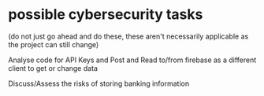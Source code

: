 # possible cybersecurity tasks

(do not just go ahead and do these, these aren't necessarily applicable as the project can still change)

Analyse code for API Keys and Post and Read to/from firebase as a different client to get or change data

Discuss/Assess the risks of storing banking information
